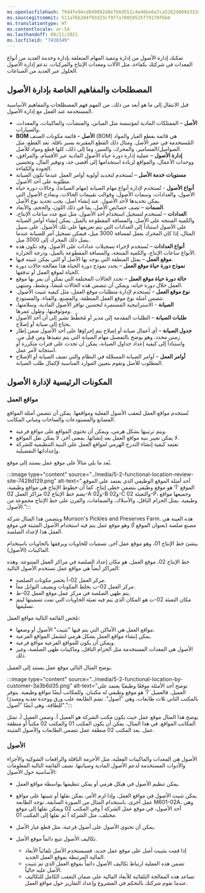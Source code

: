```yaml
---
ms.openlocfilehash: 7944fe94cd849092d8e766d551c4e46be6a7ca5282d089d332d2f729511b3e84
ms.sourcegitcommit: 511a76b204f93d23cf9f7a70059525f79170f6bb
ms.translationtype: HT
ms.contentlocale: ar-SA
ms.lasthandoff: 08/11/2021
ms.locfileid: "7438349"
---
```

تمكنك إدارة الأصول من إدارة وتنفيذ المهام المتعلقة بإدارة وخدمة العديد من أنواع المعدات في شركتك بكفاءة، مثل الآلات ومعدات الإنتاج والمركبات. تدعم إدارة الأصول الحلول عبر العديد من الصناعات.

## <a name="asset-management-terminology-and-concepts"></a>المصطلحات والمفاهيم الخاصة بإدارة الأصول

قبل الانتقال إلى ما هو أبعد من ذلك، من المهم فهم المصطلحات والمفاهيم الأساسية المستخدمة عند العمل مع إدارة الأصول.

 -  **الأصل** – الممتلكات المادية لمؤسسة مثل المباني، والمنشآت، والماكينات، والمعدات، والسيارات.
 -  **BOM الأصل** – قائمة مكونات الصنف (BOM) هي قائمة بقطع الغيار والمواد المُستخدمة في عمر الأصل. ومثال ذلك القطع المقترنة بسير ناقلة. تعد القطع، مثل الصواميل/المسامير، والمحرك، والسير، وما إلى ذلك، كلها قطع ومواد للأصل.
 -  **إدارة الأصول** – عملية إدارة دورة حياة الأصول المادية عبر الأقسام، والمرافق، ووحدات الأعمال، والمواقع لزيادة استخدامها إلى أقصى حد، وتوفير المال، وتحسين الجودة والكفاءة.
 -  **مستويات خدمة الأصل** – تُستخدم لتحديد أولوية أوامر العمل عندما تكون الصيانة مطلوبة على أحد الأصول.
 -  **أنواع الأصول** - تُستخدم لإدارة أنواع مهام الصيانة (مهام الصيانة)، وحالات دورة حياة الأصول، والعدادات، وسمات الأصول، وقوالب تقييمات الحالات، ونماذج الأصول التي يمكن تحديدها لأحد الأصول. عند إنشاء أصل، يجب تحديد نوع الأصل.
 -  **السمات** – تصف خصائص الأصل، بما في ذلك اللون، والحجم، والأبعاد.
 -  **العدادات** – تُستخدم لتسجيل استخدام أحد الأصول، مثل تتبع عدد ساعات الإنتاج، والكمية المنتجة على الأصل، والمسافة المقطوعة بالميل. يمكن إنشاء أوامر الصيانة على الأصول استناداً إلى العدادات التي يتم تعريفها على تلك الأصول. على سبيل المثال، إذا كان المحرك يعمل لمسافة 3000 ميل، فيمكن تسجيل أمر للصيانة عندما يصل ذلك المحرك إلى 3000 ميل.
 -  **أنواع العدادات** – تُستخدم لإجراء تسجيلات عدادات على الأصول. وقد تكون هذه الأنواع ساعات الإنتاج، والكمية المنتجة، والمسافة المقطوعة بالميل، ودرجة الحرارة.
 -  **موقع العمل** – يمثل المنطقة التي يوجد بها الأصل أو التي يمكن تثبيته فيها.
 -  **نموذج دورة حياة موقع العمل** – يحدد نموذج دورة الحياة هذا معالجة حالات دورة الحياة لموقع العمل أو تدفقها.
 -  **حالة دورة حياة موقع العمل** – تحدد الحالات المختلفة التي يمكن أن يمر بها موقع العمل خلال دورة حياته. ويمكن أن تتضمن هذه الحالات ‏‫مُنشأ‬، ونشط، ومنتهي.
 -  **نوع موقع العمل** – يُستخدم لإدارة متطلبات موقع العمل، مثل كيفية تثبيت الأصول. تتضمن أمثلة نوع موقع العمل المنطقة، والمصنع، والفناء، والمستودع.
 -  **الصيانة** - الاستراتيجية المستمرة لتحسين توافر الأصول المادية، وسلامتها، وموثوقيتها، وطول عمرها.
 -  **‏‫طلبات الصيانة‬** – الطلبات المقدمة إلى مدير أو مُخطِّط تشير إلى أن أحد الأصول يحتاج إلى صيانة أو إصلاح.
 -  **جدول الصيانة** – أي أعمال صيانة أو إصلاح يتم إجراؤها على أحد الأصول ضمن إطار زمني محدد. وهو يوضح بالتفصيل مهام الصيانة التي يتم تنفيذها ومن قِبل من. واستناداً إلى كيفية إعداد جداول الصيانة، يمكن أن تحدث على فترات متكررة أو استجابة لأمر عمل.
 -  **أوامر العمل** – أوامر الصيانة المسجّلة في النظام والتي تصف الصيانة أو الإصلاح المطلوب للأصل وتقوم بتعيين الموارد المناسبة لإكمال طلب الصيانة.

## <a name="key-components-of-asset-management"></a>المكونات الرئيسية لإدارة الأصول

### <a name="functional-locations"></a>مواقع العمل

تُستخدم مواقع العمل لتعقب الأصول الفعلية ومواقعها. يمكن أن تتضمن أمثلة المواقع المصانع والمستودعات والساحات ومباني المكاتب.

 -  ويتم ترتيبها بشكل هرمي، ويمكن أن تحتوي المواقع على مواقع فرعية.
 -  لا يمكن تغيير بنية مواقع العمل بعد إنشائها. بمعنى آخر، لا يمكن نقل المواقع.
 -  تعتمد كيفية إنشاء التدرج الهرمي لمواقع العمل علي البنية التنظيمية للشركة وإعداداتها التفضيلية.

يُعد ما يلي مثالاً على موقع عمل يستند إلى موقع.

:::image type="content" source="../media/5-2-functional-location-review-site-7428d129.png" alt-text="أحد أمثلة الموقع الوظيفي الذي يعتمد على الموقع. الموقع 'أ' هو موقع وظيفي يتضمن خطي إنتاج. كما أن خطوط الإنتاج هي مواقع وظيفية. يضم خط الإنتاج 02 مراكز العمل 02-A و02-B و02-C والتعبئة 02-P، وجميعها مواقع وظيفية. يمثل الحزام الناقل، والأسلاك، والصمامات، والفرن على خط الإنتاج مجموعة من الأصول.":::


ويتضمن هذا المثال شركة Munson's Pickles and Preserves Farm. هذه العينة هي مصنع صلصة (بعنوان الموقع أ) وهو موقع عمل يتم فيه استخدام الأصول المثبتة في موقع العمل هذا لإعداد الصلصة.

ينشئ خط الإنتاج 01، وهو موقع عمل آخر، تسميات للحاويات ويرفقها بالحاويات باستخدام الماكينات (الأصول).

خط الإنتاج 02، موقع العمل، هو مكان إعداد الصلصة في مراكز العمل المتنوعة. وهذه المراكز أيضاً هي مواقع عمل تستخدم الأصول التالية:

 -  مركز العمل 02-أ يحضر مكونات الصلصة.
 -  مركز العمل 02-ب يخلط المكونات ويضيف التوابل معاً.
 -  يتم طهي الصلصة في مركز عمل موقع العمل 02-ط.
 -  مكان التعبئة 02-ت هو المكان الذي يتم فيه تعبئة الحاويات التي تمت تسميتها ليتم تسليمها.

تلخص القائمة التالية مواقع العمل:

 -  مواقع العمل هي الأماكن التي يتم فيها "تثبيت" الأصول أو وضعها.
 -  يمكن إنشاء مواقع العمل بشكل هرمي لتشمل المواقع الفرعية.
 -  ويمكن أن يكون للمواقع الفرعية مواقع فرعية.
 -  الأصول هي المعدات المستخدمة مثل الحزام الناقل، وماكينات طهي الصلصة، وغير ذلك.

يوضح المثال التالي موقع عمل يستند إلى العميل.

:::image type="content" source="../media/5-2-functional-location-by-customer-3a3b6d35.png" alt-text="توضح أحد الأمثلة موقعًا وظيفيًا يعتمد على العميل. فالعميل 'أ' هو موقع وظيفي له مكتبان. وللمكاتب أيضًا مواقع وظيفية. يتوفر بالمكتب الثاني ثلاث طابعات، وهي "أصول". تضم الطابعة علب ورق ووحدة تغذية ومصدرًا للطاقة، وهي أيضًا "أصول".":::


يوضح هذا المثال موقع عمل حيث يكون مكتب الشركة هو العميل أ. وضمن العميل أ، تمثل المكاتب المواقع. في هذا المثال، يمكن أن يكون المكتب 01 والمكتب 02 مكتباً أو منطقة عمل. يعد المكتب 02 منطقة عمل تتضمن الطابعات والأصول المثبتة.

### <a name="assets"></a>الأصول

الأصول هي المعدات والماكينات الفعلية، مثل الأحزمة الناقلة والرافعات الشوكية والأجزاء والأدوات المستخدمة لدعم الأصول المادية وصيانتها. تصف القائمة التالية المعلومات الأساسية حول الأصول:

 -  يمكن تنظيم الأصول في هيكل هرمي أو يمكن تنظيمها بواسطة مواقع العمل.
 -  يمكن تثبيت الأصول في مواقع العمل، وإذا لزم الأمر، يمكن نقلها أو تثبيتها على مواقع عمل أخرى. باستخدام المثال من الصورة السابقة، توجد الطابعة M601-02A، وهي أحد الأصول، في موقع عمل الشركة أ وفي المكتب 02 ويمكن نقلها إلى موقع مختلف، مثل الشركة أ ثم نقلها إلى المكتب 01.
 -  يمكن أن تحتوي الأصول على أصول فرعية، مثل قطع غيار الأصل.
 -  تكاليف الأصول تتبع دائماً موقع الأصل.
    
     -  إذا قمت بتثبيت أصل على موقع عمل جديد، فسيستخدم الأصل تلقائياً الأبعاد المالية المرتبطة بموقع العمل الجديد.
     -  تضمن هذه العملية ارتباط تكاليف الأصول دائماً بموقع العمل الذي تم تثبيت الأصل عليه حالياً.
     -  تساعد هذه المعالجة التلقائية للأبعاد المالية على ضمان التعقب الكامل للتكاليف عندما تقوم شركتك بالتحكم في المشروع وإعداد التقارير حول مواقع العمل.
